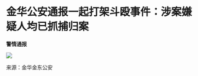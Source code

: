 # 金华公安通报一起打架斗殴事件：涉案嫌疑人均已抓捕归案

**警情通报**

![](https://inews.gtimg.com/om_bt/OJwekU5oMmVlB3oc2Wb4Thy9JQo5jYs7H65YZzVGiywSEAA/1000)

来源：金华金东公安

